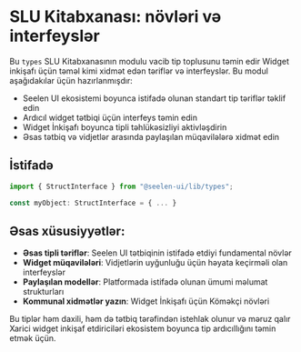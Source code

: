 # **SLU Kitabxanası: növləri və interfeyslər**

Bu `types` SLU Kitabxanasının modulu vacib tip toplusunu təmin edir Widget
inkişafı üçün təməl kimi xidmət edən təriflər və interfeyslər. Bu modul
aşağıdakılar üçün hazırlanmışdır:

- Seelen UI ekosistemi boyunca istifadə olunan standart tip təriflər təklif edin
- Ardıcıl widget tətbiqi üçün interfeys təmin edin
- Widget İnkişafı boyunca tipli təhlükəsizliyi aktivləşdirin
- Əsas tətbiq və vidjetlər arasında paylaşılan müqavilələrə xidmət edin

## **İstifadə**

```ts
import { StructInterface } from "@seelen-ui/lib/types";

const myObject: StructInterface = { ... }
```

## **Əsas xüsusiyyətlər:**

- **Əsas tipli təriflər**: Seelen UI tətbiqinin istifadə etdiyi fundamental
  növlər
- **Widget müqavilələri**: Vidjetlərin uyğunluğu üçün həyata keçirməli olan
  interfeyslər
- **Paylaşılan modellər**: Platformada istifadə olunan ümumi məlumat
  strukturları
- **Kommunal xidmətlər yazın**: Widget İnkişafı üçün Köməkçi növləri

Bu tiplər həm daxili, həm də tətbiq tərəfindən istehlak olunur və məruz qalır
Xarici widget inkişaf etdiriciləri ekosistem boyunca tip ardıcıllığını təmin
etmək üçün.
